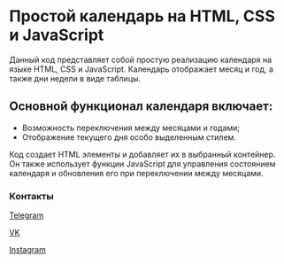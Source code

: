 # Простой календарь на HTML, CSS и JavaScript

Данный код представляет собой простую реализацию календаря на языке HTML, CSS и JavaScript. Календарь отображает месяц и год, а также дни недели в виде таблицы.

## Основной функционал календаря включает:

- Возможность переключения между месяцами и годами;
- Отображение текущего дня особо выделенным стилем.

Код создает HTML элементы и добавляет их в выбранный контейнер. Он также использует функции JavaScript для управления состоянием календаря и обновления его при переключении между месяцами.

### Контакты

[Telegram](https://t.me/SWED_DIMA)

[VK](https://vk.com/dimaswed)

[Instagram](https://www.instagram.com/dima.swed/)
